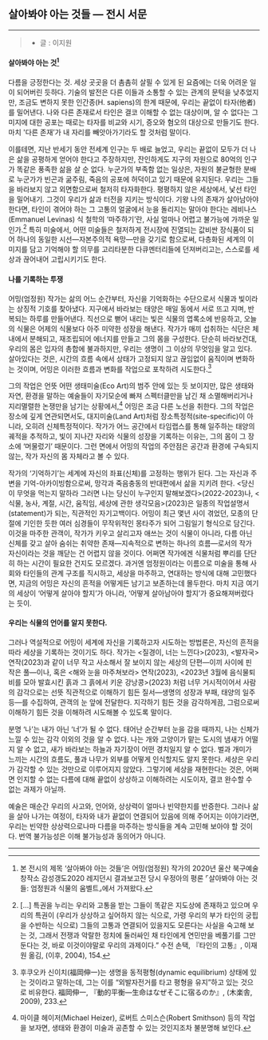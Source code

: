 ## 살아봐야 아는 것들 — 전시 서문

---

> - 글 : 이지원
> 
#### 살아봐야 아는 것[^1]

다름을 긍정한다는 것. 세상 곳곳을 더 촘촘히 살필 수 있게 된 요즘에는 더욱 어려운 일이 되어버린 듯하다. 기술의 발전은 다른 이들과 소통할 수 있는 관계의 문턱을 낮추었지만, 조금도 변하지 못한 인간종(H. sapiens)의 한계 때문에, 우리는 끝없이 타자(他者)를 밀어낸다. 나와 다른 존재로서 타인은 결코 이해할 수 없는 대상이며, 알 수 없다는 그 미지에 대한 공포는 때로는 타자를 비교와 시기, 증오와 혐오의 대상으로 만들기도 한다. 마치 '다른 존재’가 내 자리를 빼앗아가기라도 할 것처럼 말이다. 

이를테면, 지난 반세기 동안 전세계 인구는 두 배로 늘었고, 우리는 끝없이 모두가 더 나은 삶을 공평하게 얻어야 한다고 주장하지만, 잔인하게도 지구의 자원으로 80억의 인구가 똑같은 풍족한 삶을 살 순 없다. 누군가의 부족함 없는 일상은, 자원의 불균형한 분배로 누군가가 빈곤과 굶주림, 죽음의 공포에 허덕이고 있기 때문에 유지된다. 우리는 그들을 바라보지 않고 외면함으로써 철저히 타자화한다. 평평하지 않은 세상에서, 낯선 타인을 밀어내기. 그것이 우리가 삶과 터전을 지키는 방식이다. 기왕 나의 존재가 살아남아야 한다면, 타인이 겪어야 하는 그 고통의 얼굴에서 눈을 돌리지는 말아야 한다는 레비나스(Emmanuel Levinas) 식 철학의 ‘마주하기’란, 사실 얼마나 어렵고 불가능에 가까운 일인가.[^2] 특히 미술에서, 어떤 미술들은 철저하게 전시장에 진열되는 값비싼 장식품이 되어 하나의 동일한 시선—자본주의적 욕망—만을 갖기로 함으로써, 다층화된 세계의 이미지를 담고 기억해야 할 의무를 고리타분한 다큐멘터리들에 던져버리고는, 스스로를 세상과 끊어내어 고립시키기도 한다. 

#### 나를 기록하는 투쟁

어밍(엄정원) 작가는 삶의 어느 순간부터, 자신을 기억화하는 수단으로서 식물과 빛이라는 상징적 기호를 찾아냈다. 지구에서 바라보는 태양은 매일 동에서 서로 뜨고 지며, 반복되는 하루를 만들어낸다. 직선으로 뻗어 내리는 빛은 식물의 엽록소에 반응하고, 오늘의 식물은 어제의 식물보다 아주 미약한 성장을 해낸다. 작가가 매끼 섭취하는 식단은 체내에서 분해되고, 재조립되어 에너지를 만들고 그의 몸을 구성한다. 단순히 바라보건대, 우리의 몸은 입자의 총합에 불과하지만, 우리는 생명이 그 이상의 무엇임을 알고 있다. 살아있다는 것은, 시간의 흐름 속에서 상태가 고정되지 않고 끊임없이 움직이며 변화하는 것이며, 어밍은 이러한 흐름과 변화를 작업으로 포착하려 시도한다.[^3]

그의 작업은 언뜻 어떤 생태미술(Eco Art)의 범주 안에 있는 듯 보이지만, 많은 생태와 자연, 환경을 말하는 예술들이 자기모순에 빠져 스펙터클만을 남긴 채 소멸해버리거나 지리멸렬한 논쟁만을 남기는 상황에서,[^4] 어밍은 조금 다른 노선을 취한다. 그의 작업은 장소에 깊게 연관되면서도, 대지미술(Land Art)처럼 장소특정적(site-specific)이 아니라, 오히려 신체특정적이다. 작가가 어느 공간에서 타임랩스를 통해 일주하는 태양의 궤적을 추적하고, 빛이 지나간 자리와 식물의 성장을 기록하는 이유는, 그의 몸이 그 장소에 ‘머물렀기’ 때문이다. 그런 면에서 어밍의 작업의 주안점은 공간과 환경에 구속되지 않는, 작가 자신의 몸 자체라고 볼 수 있다. 

작가의 ‘기억하기’는 세계에 자신의 좌표(신체)를 고정하는 행위가 된다. 그는 자신과 주변을 기억-아카이빙함으로써, 망각과 죽음충동의 반대편에서 삶을 지키려 한다. \<당신이 무엇을 먹는지 말하라 그러면 나는 당신이 누구인지 말해보겠다>(2022-2023)나, \<식물, 농사, 계절, 시간, 움직임, 세상에 관한 생각모음>(2023)은 일종의 작업설명서(statement)가 되는, 직관적인 자기고백이다. 어밍이 최근 몇년 사이 겪었던, 모종의 단절에 기인한 듯한 여러 심경들이 무작위적인 몽타주가 되어 그림일기 형식으로 담긴다. 이것을 마주한 관객이, 작가가 키우고 살리고자 애쓰는 것이 식물이 아니라, 다름 아닌 신체를 갖고 살아 숨쉬는 취약한 존재—지속적으로 변하는 하나의 흐름—로서의 작가 자신이라는 것을 깨닫는 건 어렵지 않을 것이다. 어쩌면 작가에겐 식물처럼 뿌리를 단단히 하는 시간이 필요한 건지도 모르겠다. 과거엔 엄정원이라는 이름으로 미술을 통해 사회와 타인들의 관계 구조를 직시하고, 세상을 마주하고, 연대하는 방식에 대해 고민했다면, 지금의 어밍은 자신의 흔적을 어떻게든 남기고 보존하는데 몰두한다. 마치 지금 여기의 세상이 ‘어떻게 살아야 할지’가 아니라, ‘어떻게 살아남아야 할지’가 중요해져버렸다는 듯이. 

#### 우리는 식물의 언어를 알지 못한다.

그러나 역설적으로 어밍이 세계에 자신을 기록하고자 시도하는 방법론은, 자신의 흔적을 따라 세상을 기록하는 것이기도 하다. 작가는 <질경이, 너는 느낀다>(2023),  <발자국> 연작(2023)과 같이 너무 작고 사소해서 잘 보이지 않는 세상의 단편—이끼 사이에 핀 작은 풀—이나, 혹은  <해와 눈을 마주쳐보라> 연작(2023), <2023년 3월에 음식물퇴비를 모아 발효시킨 흙과 그 흙에서 키운 강낭콩>(2023) 처럼 너무 거시적이어서 사람의 감각으로는 선뜻 직관적으로 이해하기 힘든 질서—생명의 성장과 부패, 태양의 일주 등—를 수집하여, 관객의 눈 앞에 전달한다. 지각하기 힘든 것을 감각하게끔, 그럼으로써 이해하기 힘든 것을 이해하려 시도해볼 수 있도록 말이다. 

분명 ‘나’는 내가 아닌 ‘너’가 될 수 없다. 태어난 순간부터 눈을 감을 때까지, 나는 신체가 느낄 수 있는 감각 이외의 것을 알 수 없다. 나는 개와 고양이가 맡는 도시의 냄새가 어떨지 알 수 없고, 새가 바라보는 하늘과 자기장이 어떤 경치일지 알 수 없다. 벌과 개미가 느끼는 시간의 흐름도, 풀과 나무가 외부를 어떻게 인식할지도 알지 못한다. 세상은 우리가 감각할 수 있는 것만으로 이루어지지 않았다. 그렇기에 세상을 재현한다는 것은, 어쩌면 인지할 수 없는 다름에 대해 끝없이 상상하고 이해하려는 시도이자, 결코 완수할 수 없는 과제가 아닐까. 

예술은 매순간 우리의 사고와, 언어와, 상상력이 얼마나 빈약한지를 반증한다. 그러나 삶을 살아 나가는 여정이, 타자와 내가 끝없이 연결되어 있음에 의해 주어지는 이야기라면, 우리는 빈약한 상상력으로나마 다름을 마주하는 방식들을 계속 고민해 보아야 할 것이다. 번역 불가능성은 이해 불가능성과 동의어가 아니다.

---

[^1]: 본 전시의 제목 ‘살아봐야 아는 것들’은 어밍(엄정원) 작가의 2020년 울산 북구예술창작소 감성갱도2020 레지던시 결과보고전 당시 우정아의 평론 ⌜살아봐야 아는 것들: 엄정원과 식물의 움벨트⌟에서 가져왔다.
[^2]: […] 특권을 누리는 우리와 고통을 받는 그들이 똑같은 지도상에 존재하고 있으며 우리의 특권이 (우리가 상상하고 싶어하지 않는 식으로, 가령 우리의 부가 타인의 궁핍을 수반하는 식으로) 그들의 고통과 연결되어 있을지도 모른다는 사실을 숙고해 보는 것, 그래서 전쟁과 악랄한 정치에 둘러싸인 채 타인에게 연민만을 베풀기를 그만둔다는 것, 바로 이것이야말로 우리의 과제이다.” 수전 손택, 『타인의 고통』, 이재원 옮김, (이후, 2004), 154.
[^3]: 후쿠오카 신이치(福岡伸一)는 생명을 동적평형(dynamic equilibrium) 상태에 있는 것이라고 말하는데, 그는 이를 “외발자전거를 타고 평형을 유지”하고 있는 것으로 비유한다. 福岡伸一, 『動的平衡—生命はなぜそこに宿るのか』, (木楽舎, 2009), 233.
[^4]: 마이클 헤이저(Michael Heizer), 로버트 스미스슨(Robert Smithson) 등의 작업을 보자면, 생태와 환경이 미술과 공존할 수 있는 것인지조차 불분명해 보인다.
